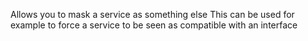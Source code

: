 Allows you to mask a service as something else
This can be used for example to force a service to be seen as compatible with an interface
